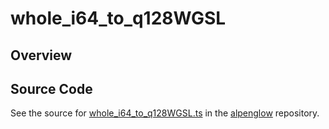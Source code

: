 # whole_i64_to_q128WGSL

## Overview





## Source Code

See the source for [whole_i64_to_q128WGSL.ts](https://github.com/phetsims/alpenglow/blob/main/js/webgpu/wgsl/math/whole_i64_to_q128WGSL.ts) in the [alpenglow](https://github.com/phetsims/alpenglow) repository.
